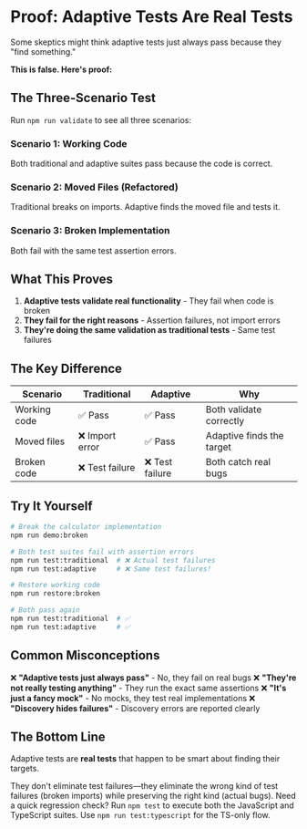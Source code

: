 # Proof: Adaptive Tests Are Real Tests

Some skeptics might think adaptive tests just always pass because they "find something."

**This is false. Here's proof:**

## The Three-Scenario Test

Run `npm run validate` to see all three scenarios:

### Scenario 1: Working Code

Both traditional and adaptive suites pass because the code is correct.

### Scenario 2: Moved Files (Refactored)

Traditional breaks on imports. Adaptive finds the moved file and tests it.

### Scenario 3: Broken Implementation

Both fail with the same test assertion errors.

## What This Proves

1. **Adaptive tests validate real functionality** - They fail when code is broken
2. **They fail for the right reasons** - Assertion failures, not import errors
3. **They're doing the same validation as traditional tests** - Same test failures

## The Key Difference

| Scenario | Traditional | Adaptive | Why |
|----------|------------|----------|-----|
| Working code | ✅ Pass | ✅ Pass | Both validate correctly |
| Moved files | ❌ Import error | ✅ Pass | Adaptive finds the target |
| Broken code | ❌ Test failure | ❌ Test failure | Both catch real bugs |

## Try It Yourself

```bash
# Break the calculator implementation
npm run demo:broken

# Both test suites fail with assertion errors
npm run test:traditional  # ❌ Actual test failures
npm run test:adaptive     # ❌ Same test failures!

# Restore working code
npm run restore:broken

# Both pass again
npm run test:traditional  # ✅
npm run test:adaptive     # ✅
```

## Common Misconceptions

❌ **"Adaptive tests just always pass"** - No, they fail on real bugs
❌ **"They're not really testing anything"** - They run the exact same assertions
❌ **"It's just a fancy mock"** - No mocks, they test real implementations
❌ **"Discovery hides failures"** - Discovery errors are reported clearly

## The Bottom Line

Adaptive tests are **real tests** that happen to be smart about finding their targets.

They don't eliminate test failures—they eliminate the wrong kind of test failures (broken imports) while preserving the right kind (actual bugs).
Need a quick regression check? Run `npm test` to execute both the JavaScript and TypeScript suites. Use `npm run test:typescript` for the TS-only flow.
